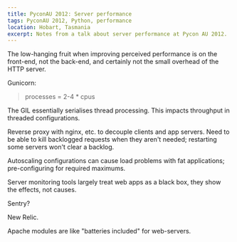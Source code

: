 ```yaml
---
title: PyconAU 2012: Server performance
tags: PyconAU 2012, Python, performance
location: Hobart, Tasmania
excerpt: Notes from a talk about server performance at Pycon AU 2012.
---
```


The low-hanging fruit when improving perceived performance is on the
front-end, not the back-end, and certainly not the small overhead of the HTTP
server.

Gunicorn:

> processes = 2-4 * cpus

The GIL essentially serialises thread processing. This impacts throughput in
threaded configurations.

Reverse proxy with nginx, etc. to decouple clients and app servers. Need to be
able to kill backlogged requests when they aren't needed; restarting some
servers won't clear a backlog.

Autoscaling configurations can cause load problems with fat applications;
pre-configuring for required maximums.

Server monitoring tools largely treat web apps as a black box, they show the
effects, not causes.

Sentry?

New Relic.

Apache modules are like "batteries included" for web-servers.

